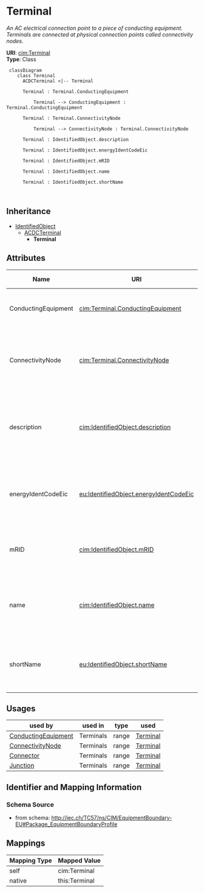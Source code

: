 # Terminal


_An AC electrical connection point to a piece of conducting equipment. Terminals are connected at physical connection points called connectivity nodes._





**URI**: [cim:Terminal](http://iec.ch/TC57/CIM100#Terminal)<br />
**Type**: Class




```mermaid
 classDiagram
    class Terminal
      ACDCTerminal <|-- Terminal
      
      Terminal : Terminal.ConductingEquipment
        
          Terminal --> ConductingEquipment : Terminal.ConductingEquipment
        
      Terminal : Terminal.ConnectivityNode
        
          Terminal --> ConnectivityNode : Terminal.ConnectivityNode
        
      Terminal : IdentifiedObject.description
        
      Terminal : IdentifiedObject.energyIdentCodeEic
        
      Terminal : IdentifiedObject.mRID
        
      Terminal : IdentifiedObject.name
        
      Terminal : IdentifiedObject.shortName
        
      
```





## Inheritance
* [IdentifiedObject](IdentifiedObject.md)
    * [ACDCTerminal](ACDCTerminal.md)
        * **Terminal**



## Attributes


| Name | URI | Cardinality and Range | Description | Inheritance |
| ---  | --- | --- | --- | --- |
| ConductingEquipment | [cim:Terminal.ConductingEquipment](http://iec.ch/TC57/CIM100#Terminal.ConductingEquipment) | 1..1 <br />  [ConductingEquipment](ConductingEquipment.md)  | The conducting equipment of the terminal | direct |
| ConnectivityNode | [cim:Terminal.ConnectivityNode](http://iec.ch/TC57/CIM100#Terminal.ConnectivityNode) | 0..1 <br />  [ConnectivityNode](ConnectivityNode.md)  | The connectivity node to which this terminal connects with zero impedance | direct |
| description | [cim:IdentifiedObject.description](http://iec.ch/TC57/CIM100#IdentifiedObject.description) | 0..1 <br />  string  | The description is a free human readable text describing or naming the object | [IdentifiedObject](IdentifiedObject.md) |
| energyIdentCodeEic | [eu:IdentifiedObject.energyIdentCodeEic](http://iec.ch/TC57/CIM100-European#IdentifiedObject.energyIdentCodeEic) | 0..1 <br />  string  | The attribute is used for an exchange of the EIC code (Energy identification ... | [IdentifiedObject](IdentifiedObject.md) |
| mRID | [cim:IdentifiedObject.mRID](http://iec.ch/TC57/CIM100#IdentifiedObject.mRID) | 1..1 <br />  string  | Master resource identifier issued by a model authority | [IdentifiedObject](IdentifiedObject.md) |
| name | [cim:IdentifiedObject.name](http://iec.ch/TC57/CIM100#IdentifiedObject.name) | 1..1 <br />  string  | The name is any free human readable and possibly non unique text naming the o... | [IdentifiedObject](IdentifiedObject.md) |
| shortName | [eu:IdentifiedObject.shortName](http://iec.ch/TC57/CIM100-European#IdentifiedObject.shortName) | 0..1 <br />  string  | The attribute is used for an exchange of a human readable short name with len... | [IdentifiedObject](IdentifiedObject.md) |





## Usages

| used by | used in | type | used |
| ---  | --- | --- | --- |
| [ConductingEquipment](ConductingEquipment.md) | Terminals | range | [Terminal](Terminal.md) |
| [ConnectivityNode](ConnectivityNode.md) | Terminals | range | [Terminal](Terminal.md) |
| [Connector](Connector.md) | Terminals | range | [Terminal](Terminal.md) |
| [Junction](Junction.md) | Terminals | range | [Terminal](Terminal.md) |






## Identifier and Mapping Information







### Schema Source


* from schema: http://iec.ch/TC57/ns/CIM/EquipmentBoundary-EU#Package_EquipmentBoundaryProfile





## Mappings

| Mapping Type | Mapped Value |
| ---  | ---  |
| self | cim:Terminal |
| native | this:Terminal |




